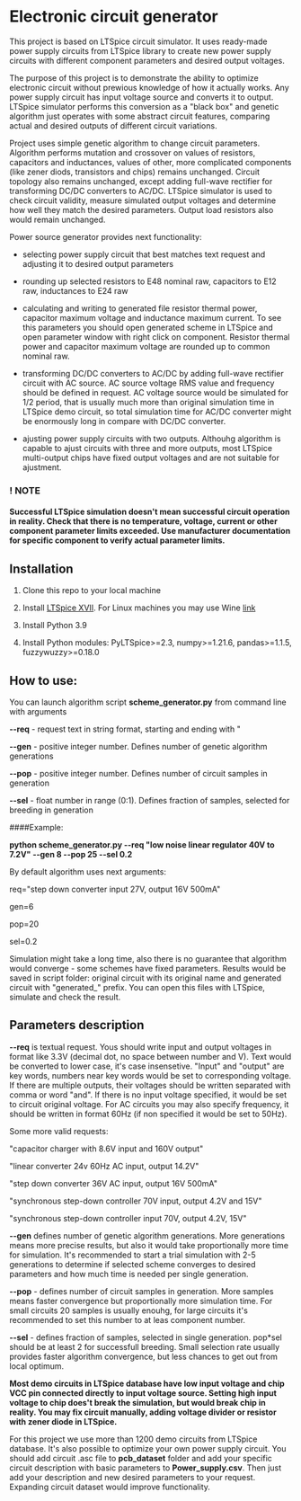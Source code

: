 # Electronic circuit generator

This project is based on LTSpice circuit simulator. It uses ready-made power supply circuits from LTSpice library to create new power supply 
circuits with different component parameters and desired output voltages.

The purpose of this project is to demonstrate the ability to optimize electronic circuit without prewious knowledge of how it actually works. Any power supply circuit has input voltage source and converts it to output. LTSpice simulator performs this conversion as a "black box" and genetic algorithm just operates with some abstract circuit features, comparing actual and desired outputs of different circuit variations.

Project uses simple genetic algorithm to change circuit parameters. Algorithm performs mutation and crossover on values of resistors, capacitors and inductances, values of other, more complicated components (like zener diods, transistors and chips) remains unchanged. Circuit topology also remains unchanged, except adding full-wave rectifier for transforming DC/DC converters to AC/DC. LTSpice simulator is used to check circuit validity, measure simulated output voltages and determine how well they match the desired parameters. Output load resistors also would remain unchanged. 

Power source generator provides next functionality:

- selecting power supply circuit that best matches text request and adjusting it to desired output parameters

- rounding up selected resistors to E48 nominal raw, capacitors to E12 raw, inductances to E24 raw

- calculating and writing to generated file resistor thermal power, capacitor maximum voltage and inductance maximum current. To see this parameters you should open generated scheme in LTSpice and open parameter window with right click on component. Resistor thermal power and capacitor maximum voltage are rounded up to common nominal raw.

- transforming DC/DC converters to AC/DC by adding full-wave rectifier circuit with AC source. AC source voltage RMS value and frequency should be defined in request.
AC voltage source would be simulated for 1/2 period, that is usually much more than original simulation time in LTSpice demo circuit, so total simulation time for AC/DC converter might be enormously long in compare with DC/DC converter.

- ajusting power supply circuits with two outputs. Althouhg algorithm is capable to ajust circuits with three and more outputs, most LTSpice multi-output chips have fixed output voltages and are not suitable for ajustment.

### **! NOTE**

#### **Successful LTSpice simulation doesn't mean successful circuit operation in reality. Check that there is no temperature, voltage, current or other component parameter limits exceeded. Use manufacturer documentation for specific component to verify actual parameter limits.**

## Installation
1. Clone this repo to your local machine

2. Install [LTSpice XVII](https://www.analog.com/en/design-center/design-tools-and-calculators/ltspice-simulator.html). For Linux machines you may use Wine [link](https://www.pcsuggest.com/install-ltspice-linux/)

3. Install Python 3.9

4. Install Python modules:
    PyLTSpice>=2.3, 
    numpy>=1.21.6, 
    pandas>=1.1.5, 
    fuzzywuzzy>=0.18.0
    
## How to use:
  You can launch algorithm script **scheme_generator.py** from command line with arguments
  
  **--req** - request text in string format, starting and ending with "
  
  **--gen** - positive integer number. Defines number of genetic algorithm generations
  
  **--pop** - positive integer number. Defines number of circuit samples in generation
  
  **--sel** - float number in range (0:1). Defines fraction of samples, selected for breeding in generation

####Example: 

**python scheme_generator.py --req "low noise linear regulator 40V to 7.2V" --gen 8 --pop 25 --sel 0.2**

By default algorithm uses next arguments: 

req="step down converter input 27V, output 16V 500mA" 

gen=6

pop=20

sel=0.2

Simulation might take a long time, also there is no guarantee that algorithm would converge - some schemes have fixed parameters.
Results would be saved in script folder: original circuit with its original name and generated circuit with "generated_" prefix.
You can open this files with LTSpice, simulate and check the result.

## Parameters description

**--req** is textual request. Yous should write input and output voltages in format like 3.3V (decimal dot, no space between number and V). Text would be converted to lower case, it's case insensetive. "Input" and "output" are key words, numbers near key words would be set to corresponding voltage. If there are multiple outputs, their voltages should be written separated with comma or word "and". If there is no input voltage specified, it would be set to circuit original voltage. For AC circuits you may also specify frequency, it should be written in format 60Hz (if non specified it would be set to 50Hz).

Some more valid requests:
       
"capacitor charger with 8.6V input and 160V output"  
    
"linear converter 24v 60Hz AC input, output 14.2V"

"step down converter 36V AC input, output 16V 500mA"  

"synchronous step-down controller 70V input, output 4.2V and 15V"

"synchronous step-down controller input 70V, output 4.2V, 15V"

**--gen** defines number of genetic algorithm generations. More generations means more precise results, but also it would take proportionally more time for simulation.
It's recommended to start a trial simulation with 2-5 generations to determine if selected scheme converges to desired parameters and how much time is needed per single generation. 

**--pop** - defines number of circuit samples in generation. More samples means faster convergence but proportionally more simulation time.
For small circuits 20 samples is usually enouhg, for large circuits it's recommended to set this number to at leas component number.

**--sel** - defines fraction of samples, selected in single generation. pop\*sel should be at least 2 for successfull breeding. Small selection rate usually provides faster algorithm convergence, but less chances to get out from local optimum.

**Most demo circuits in LTSpice database have low input voltage and chip VCC pin connected directly to input voltage source. Setting high input voltage to chip does't break the simulation, but would break chip in reality. You may fix circuit manually, adding voltage divider or resistor with zener diode in LTSpice.**

For this project we use more than 1200 demo circuits from LTSpice database. It's also possible to optimize your own power supply circuit. You should add circuit .asc file to **pcb_dataset** folder and add your specific circuit description with basic parameters to **Power_supply.csv**. Then just add your description and new desired parameters to your request. Expanding circuit dataset would improve functionality.
